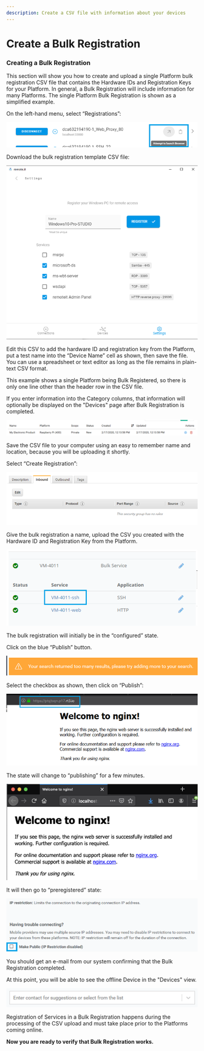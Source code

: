 ```yaml
---
description: Create a CSV file with information about your devices
---
```


# Create a Bulk Registration

### **Creating a Bulk Registration**

This section will show you how to create and upload a single Platform bulk registration CSV file that contains the Hardware IDs and Registration Keys for your Platform.  In general, a Bulk Registration will include information for many Platforms.  The single Platform Bulk Registration is shown as a simplified example.

On the left-hand menu, select “Registrations”:

![](../../.gitbook/assets/image%20%28489%29.png)

Download the bulk registration template CSV file:

![](../../.gitbook/assets/image%20%28410%29.png)

Edit this CSV to add the hardware ID and registration key from the Platform, put a test name into the “Device Name” cell as shown, then save the file.  You can use a spreadsheet or text editor as long as the file remains in plain-text CSV format.

This example shows a single Platform being Bulk Registered, so there is only one line other than the header row in the CSV file.

If you enter information into the Category columns, that information will optionally be displayed on the "Devices" page after Bulk Registration is completed.

![](../../.gitbook/assets/image%20%28460%29.png)

Save the CSV file to your computer using an easy to remember name and location, because you will be uploading it shortly.

Select “Create Registration”:

![](../../.gitbook/assets/image%20%28171%29.png)

Give the bulk registration a name, upload the CSV you created with the Hardware ID and Registration Key from the Platform.

![](../../.gitbook/assets/image%20%28416%29.png)

The bulk registration will initially be in the “configured” state.  

Click on the blue “Publish” button.

![](../../.gitbook/assets/image%20%2869%29.png)

Select the checkbox as shown, then click on “Publish”:

![](../../.gitbook/assets/image%20%28286%29.png)

The state will change to “publishing” for a few minutes.

![](../../.gitbook/assets/image%20%28436%29.png)

It will then go to “preregistered” state:

![](../../.gitbook/assets/image%20%28183%29.png)

You should get an e-mail from our system confirming that the Bulk Registration completed.

At this point, you will be able to see the offline Device in the "Devices" view.  

![](../../.gitbook/assets/image%20%28185%29.png)

Registration of Services in a Bulk Registration happens during the processing of the CSV upload and must take place prior to the Platforms coming online.

**Now you are ready to verify that Bulk Registration works.**  


